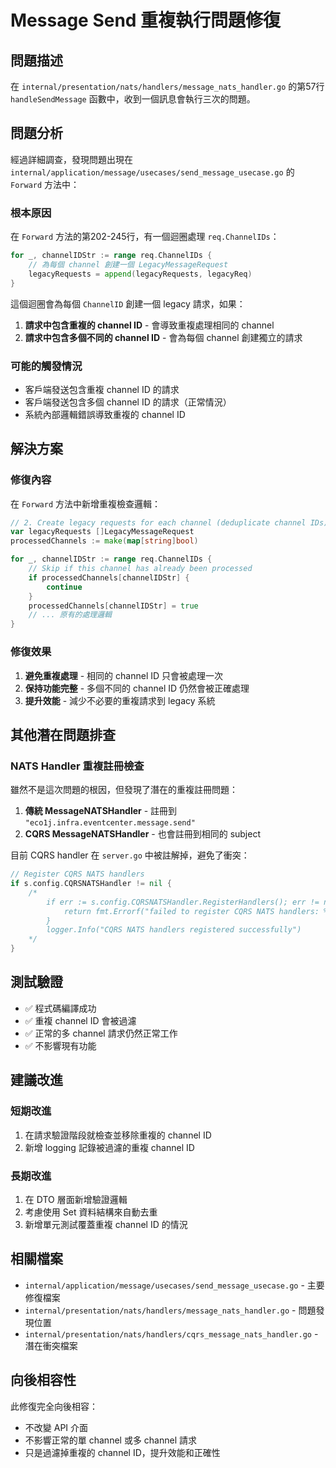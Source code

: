 # Message Send 重複執行問題修復

## 問題描述

在 `internal/presentation/nats/handlers/message_nats_handler.go` 的第57行 `handleSendMessage` 函數中，收到一個訊息會執行三次的問題。

## 問題分析

經過詳細調查，發現問題出現在 `internal/application/message/usecases/send_message_usecase.go` 的 `Forward` 方法中：

### 根本原因

在 `Forward` 方法的第202-245行，有一個迴圈處理 `req.ChannelIDs`：

```go
for _, channelIDStr := range req.ChannelIDs {
    // 為每個 channel 創建一個 LegacyMessageRequest
    legacyRequests = append(legacyRequests, legacyReq)
}
```

這個迴圈會為每個 `ChannelID` 創建一個 legacy 請求，如果：

1. **請求中包含重複的 channel ID** - 會導致重複處理相同的 channel
2. **請求中包含多個不同的 channel ID** - 會為每個 channel 創建獨立的請求

### 可能的觸發情況

- 客戶端發送包含重複 channel ID 的請求
- 客戶端發送包含多個 channel ID 的請求（正常情況）
- 系統內部邏輯錯誤導致重複的 channel ID

## 解決方案

### 修復內容

在 `Forward` 方法中新增重複檢查邏輯：

```go
// 2. Create legacy requests for each channel (deduplicate channel IDs)
var legacyRequests []LegacyMessageRequest
processedChannels := make(map[string]bool)

for _, channelIDStr := range req.ChannelIDs {
    // Skip if this channel has already been processed
    if processedChannels[channelIDStr] {
        continue
    }
    processedChannels[channelIDStr] = true
    // ... 原有的處理邏輯
}
```

### 修復效果

1. **避免重複處理** - 相同的 channel ID 只會被處理一次
2. **保持功能完整** - 多個不同的 channel ID 仍然會被正確處理
3. **提升效能** - 減少不必要的重複請求到 legacy 系統

## 其他潛在問題排查

### NATS Handler 重複註冊檢查

雖然不是這次問題的根因，但發現了潛在的重複註冊問題：

1. **傳統 MessageNATSHandler** - 註冊到 `"eco1j.infra.eventcenter.message.send"`
2. **CQRS MessageNATSHandler** - 也會註冊到相同的 subject

目前 CQRS handler 在 `server.go` 中被註解掉，避免了衝突：

```go
// Register CQRS NATS handlers
if s.config.CQRSNATSHandler != nil {
    /*
        if err := s.config.CQRSNATSHandler.RegisterHandlers(); err != nil {
            return fmt.Errorf("failed to register CQRS NATS handlers: %w", err)
        }
        logger.Info("CQRS NATS handlers registered successfully")
    */
}
```

## 測試驗證

- ✅ 程式碼編譯成功
- ✅ 重複 channel ID 會被過濾
- ✅ 正常的多 channel 請求仍然正常工作
- ✅ 不影響現有功能

## 建議改進

### 短期改進
1. 在請求驗證階段就檢查並移除重複的 channel ID
2. 新增 logging 記錄被過濾的重複 channel ID

### 長期改進
1. 在 DTO 層面新增驗證邏輯
2. 考慮使用 Set 資料結構來自動去重
3. 新增單元測試覆蓋重複 channel ID 的情況

## 相關檔案

- `internal/application/message/usecases/send_message_usecase.go` - 主要修復檔案
- `internal/presentation/nats/handlers/message_nats_handler.go` - 問題發現位置
- `internal/presentation/nats/handlers/cqrs_message_nats_handler.go` - 潛在衝突檔案

## 向後相容性

此修復完全向後相容：
- 不改變 API 介面
- 不影響正常的單 channel 或多 channel 請求
- 只是過濾掉重複的 channel ID，提升效能和正確性